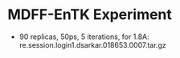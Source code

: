 # MDFF-EnTK Experiment

- 90 replicas, 50ps, 5 iterations, for 1.8A: re.session.login1.dsarkar.018653.0007.tar.gz

